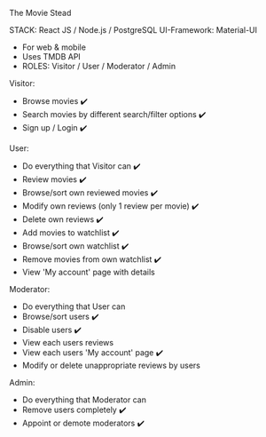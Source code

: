 The Movie Stead

STACK: React JS / Node.js / PostgreSQL
UI-Framework: Material-UI

* For web & mobile
* Uses TMDB API
* ROLES: Visitor / User / Moderator / Admin


Visitor:
- Browse movies ✔️
- Search movies by different search/filter options ✔️
- Sign up / Login ✔️

User:
- Do everything that Visitor can ✔️
- Review movies ✔️
- Browse/sort own reviewed movies ✔️
- Modify own reviews (only 1 review per movie) ✔️
- Delete own reviews ✔️
- Add movies to watchlist ✔️
- Browse/sort own watchlist ✔️
- Remove movies from own watchlist ✔️
- View 'My account' page with details

Moderator:
- Do everything that User can
- Browse/sort users ✔️
- Disable users ✔️
- View each users reviews
- View each users 'My account' page ✔️
- Modify or delete unappropriate reviews by users

Admin:
- Do everything that Moderator can
- Remove users completely ✔️
- Appoint or demote moderators ✔️
